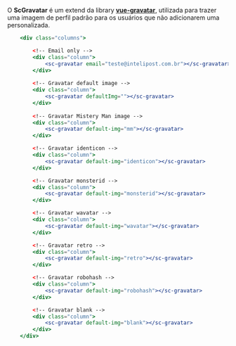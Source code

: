 O **ScGravatar** é um extend da library **[vue-gravatar](https://github.com/JiriChara/vue-gravatar)**, utilizada para trazer uma imagem de perfil padrão para os usuários que não adicionarem uma personalizada.

```jsx { "className": "checks" }
    <div class="columns">

        <!-- Email only -->
        <div class="column">
            <sc-gravatar email="teste@intelipost.com.br"></sc-gravatar>
        </div>
        
        <!-- Gravatar default image -->
        <div class="column">
            <sc-gravatar defaultImg=""></sc-gravatar>
        </div>
        
        <!-- Gravatar Mistery Man image -->
        <div class="column">
            <sc-gravatar default-img="mm"></sc-gravatar>
        </div>

        <!-- Gravatar identicon -->
        <div class="column">
            <sc-gravatar default-img="identicon"></sc-gravatar>
        </div>

        <!-- Gravatar monsterid -->
        <div class="column">
            <sc-gravatar default-img="monsterid"></sc-gravatar>
        </div>

        <!-- Gravatar wavatar -->
        <div class="column">
            <sc-gravatar default-img="wavatar"></sc-gravatar>
        </div>

        <!-- Gravatar retro -->
        <div class="column">
            <sc-gravatar default-img="retro"></sc-gravatar>
        </div>

        <!-- Gravatar robohash -->
        <div class="column">
            <sc-gravatar default-img="robohash"></sc-gravatar>
        </div>

        <!-- Gravatar blank -->
        <div class="column">
            <sc-gravatar default-img="blank"></sc-gravatar>
        </div>
    </div>
```
